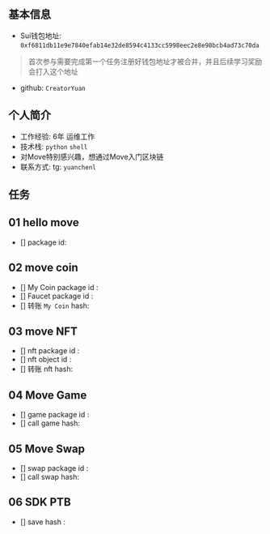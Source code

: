 ## 基本信息
- Sui钱包地址: `0xf6811db11e9e7840efab14e32de8594c4133cc5998eec2e8e98bcb4ad73c70da`
> 首次参与需要完成第一个任务注册好钱包地址才被合并，并且后续学习奖励会打入这个地址
- github: `CreatorYuan`

## 个人简介
- 工作经验: 6年 运维工作
- 技术栈: `python` `shell`
- 对Move特别感兴趣，想通过Move入门区块链
- 联系方式: tg: `yuanchenl` 

## 任务

##   01 hello move  
- [] package id: 

##   02 move coin
- [] My Coin package id : 
- [] Faucet package id : 
- [] 转账 `My Coin` hash:

##   03 move NFT
- [] nft package id :
- [] nft object id : 
- [] 转账 nft  hash:

##   04 Move Game
- [] game package id :
- [] call game hash:

##   05 Move Swap
- [] swap package id :
- [] call swap hash:

##   06 SDK PTB
- [] save hash :

